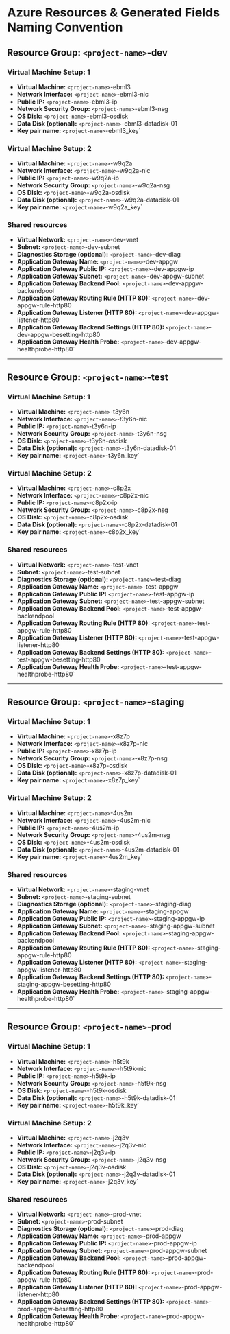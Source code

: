 # Azure Resources & Generated Fields Naming Convention

## Resource Group: `<project-name>`-dev

### Virtual Machine Setup: 1
- **Virtual Machine:** `<project-name>`-ebml3
- **Network Interface:** `<project-name>`-ebml3-nic
- **Public IP:** `<project-name>`-ebml3-ip
- **Network Security Group:** `<project-name>`-ebml3-nsg
- **OS Disk:** `<project-name>`-ebml3-osdisk
- **Data Disk (optional):** `<project-name>`-ebml3-datadisk-01
- **Key pair name:** `<project-name>`-ebml3_key`

### Virtual Machine Setup: 2
- **Virtual Machine:** `<project-name>`-w9q2a
- **Network Interface:** `<project-name>`-w9q2a-nic
- **Public IP:** `<project-name>`-w9q2a-ip
- **Network Security Group:** `<project-name>`-w9q2a-nsg
- **OS Disk:** `<project-name>`-w9q2a-osdisk
- **Data Disk (optional):** `<project-name>`-w9q2a-datadisk-01
- **Key pair name:** `<project-name>`-w9q2a_key`

### Shared resources
- **Virtual Network:** `<project-name>`-dev-vnet
- **Subnet:** `<project-name>`-dev-subnet
- **Diagnostics Storage (optional):** `<project-name>`-dev-diag
- **Application Gateway Name:** `<project-name>`-dev-appgw
- **Application Gateway Public IP:** `<project-name>`-dev-appgw-ip
- **Application Gateway Subnet:** `<project-name>`-dev-appgw-subnet
- **Application Gateway Backend Pool:** `<project-name>`-dev-appgw-backendpool
- **Application Gateway Routing Rule (HTTP 80):** `<project-name>`-dev-appgw-rule-http80
- **Application Gateway Listener (HTTP 80):** `<project-name>`-dev-appgw-listener-http80
- **Application Gateway Backend Settings (HTTP 80):** `<project-name>`-dev-appgw-besetting-http80
- **Application Gateway Health Probe:** `<project-name>`-dev-appgw-healthprobe-http80`

---

## Resource Group: `<project-name>`-test

### Virtual Machine Setup: 1
- **Virtual Machine:** `<project-name>`-t3y6n
- **Network Interface:** `<project-name>`-t3y6n-nic
- **Public IP:** `<project-name>`-t3y6n-ip
- **Network Security Group:** `<project-name>`-t3y6n-nsg
- **OS Disk:** `<project-name>`-t3y6n-osdisk
- **Data Disk (optional):** `<project-name>`-t3y6n-datadisk-01
- **Key pair name:** `<project-name>`-t3y6n_key`

### Virtual Machine Setup: 2
- **Virtual Machine:** `<project-name>`-c8p2x
- **Network Interface:** `<project-name>`-c8p2x-nic
- **Public IP:** `<project-name>`-c8p2x-ip
- **Network Security Group:** `<project-name>`-c8p2x-nsg
- **OS Disk:** `<project-name>`-c8p2x-osdisk
- **Data Disk (optional):** `<project-name>`-c8p2x-datadisk-01
- **Key pair name:** `<project-name>`-c8p2x_key`

### Shared resources
- **Virtual Network:** `<project-name>`-test-vnet
- **Subnet:** `<project-name>`-test-subnet
- **Diagnostics Storage (optional):** `<project-name>`-test-diag
- **Application Gateway Name:** `<project-name>`-test-appgw
- **Application Gateway Public IP:** `<project-name>`-test-appgw-ip
- **Application Gateway Subnet:** `<project-name>`-test-appgw-subnet
- **Application Gateway Backend Pool:** `<project-name>`-test-appgw-backendpool
- **Application Gateway Routing Rule (HTTP 80):** `<project-name>`-test-appgw-rule-http80
- **Application Gateway Listener (HTTP 80):** `<project-name>`-test-appgw-listener-http80
- **Application Gateway Backend Settings (HTTP 80):** `<project-name>`-test-appgw-besetting-http80
- **Application Gateway Health Probe:** `<project-name>`-test-appgw-healthprobe-http80`

---

## Resource Group: `<project-name>`-staging

### Virtual Machine Setup: 1
- **Virtual Machine:** `<project-name>`-x8z7p
- **Network Interface:** `<project-name>`-x8z7p-nic
- **Public IP:** `<project-name>`-x8z7p-ip
- **Network Security Group:** `<project-name>`-x8z7p-nsg
- **OS Disk:** `<project-name>`-x8z7p-osdisk
- **Data Disk (optional):** `<project-name>`-x8z7p-datadisk-01
- **Key pair name:** `<project-name>`-x8z7p_key`

### Virtual Machine Setup: 2
- **Virtual Machine:** `<project-name>`-4us2m
- **Network Interface:** `<project-name>`-4us2m-nic
- **Public IP:** `<project-name>`-4us2m-ip
- **Network Security Group:** `<project-name>`-4us2m-nsg
- **OS Disk:** `<project-name>`-4us2m-osdisk
- **Data Disk (optional):** `<project-name>`-4us2m-datadisk-01
- **Key pair name:** `<project-name>`-4us2m_key`

### Shared resources
- **Virtual Network:** `<project-name>`-staging-vnet
- **Subnet:** `<project-name>`-staging-subnet
- **Diagnostics Storage (optional):** `<project-name>`-staging-diag
- **Application Gateway Name:** `<project-name>`-staging-appgw
- **Application Gateway Public IP:** `<project-name>`-staging-appgw-ip
- **Application Gateway Subnet:** `<project-name>`-staging-appgw-subnet
- **Application Gateway Backend Pool:** `<project-name>`-staging-appgw-backendpool
- **Application Gateway Routing Rule (HTTP 80):** `<project-name>`-staging-appgw-rule-http80
- **Application Gateway Listener (HTTP 80):** `<project-name>`-staging-appgw-listener-http80
- **Application Gateway Backend Settings (HTTP 80):** `<project-name>`-staging-appgw-besetting-http80
- **Application Gateway Health Probe:** `<project-name>`-staging-appgw-healthprobe-http80`

---

## Resource Group: `<project-name>`-prod

### Virtual Machine Setup: 1
- **Virtual Machine:** `<project-name>`-h5t9k
- **Network Interface:** `<project-name>`-h5t9k-nic
- **Public IP:** `<project-name>`-h5t9k-ip
- **Network Security Group:** `<project-name>`-h5t9k-nsg
- **OS Disk:** `<project-name>`-h5t9k-osdisk
- **Data Disk (optional):** `<project-name>`-h5t9k-datadisk-01
- **Key pair name:** `<project-name>`-h5t9k_key`

### Virtual Machine Setup: 2
- **Virtual Machine:** `<project-name>`-j2q3v
- **Network Interface:** `<project-name>`-j2q3v-nic
- **Public IP:** `<project-name>`-j2q3v-ip
- **Network Security Group:** `<project-name>`-j2q3v-nsg
- **OS Disk:** `<project-name>`-j2q3v-osdisk
- **Data Disk (optional):** `<project-name>`-j2q3v-datadisk-01
- **Key pair name:** `<project-name>`-j2q3v_key`

### Shared resources
- **Virtual Network:** `<project-name>`-prod-vnet
- **Subnet:** `<project-name>`-prod-subnet
- **Diagnostics Storage (optional):** `<project-name>`-prod-diag
- **Application Gateway Name:** `<project-name>`-prod-appgw
- **Application Gateway Public IP:** `<project-name>`-prod-appgw-ip
- **Application Gateway Subnet:** `<project-name>`-prod-appgw-subnet
- **Application Gateway Backend Pool:** `<project-name>`-prod-appgw-backendpool
- **Application Gateway Routing Rule (HTTP 80):** `<project-name>`-prod-appgw-rule-http80
- **Application Gateway Listener (HTTP 80):** `<project-name>`-prod-appgw-listener-http80
- **Application Gateway Backend Settings (HTTP 80):** `<project-name>`-prod-appgw-besetting-http80
- **Application Gateway Health Probe:** `<project-name>`-prod-appgw-healthprobe-http80`
